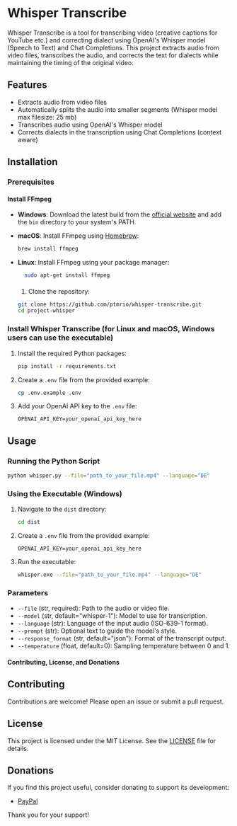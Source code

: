 # Whisper Transcribe

Whisper Transcribe is a tool for transcribing video (creative captions for YouTube etc.) and correcting dialect using OpenAI's Whisper model (Speech to Text) and Chat Completions. This project extracts audio from video files, transcribes the audio, and corrects the text for dialects while maintaining the timing of the original video.

## Features

- Extracts audio from video files
- Automatically splits the audio into smaller segments (Whisper model max filesize: 25 mb)
- Transcribes audio using OpenAI's Whisper model
- Corrects dialects in the transcription using Chat Completions (context aware)

## Installation

### Prerequisites

#### Install FFmpeg

- **Windows**: Download the latest build from the [official website](https://ffmpeg.org/download.html) and add the `bin` directory to your system's PATH.

- **macOS**: Install FFmpeg using [Homebrew](https://brew.sh/):

  ```bash
  brew install ffmpeg
  ```

- **Linux**: Install FFmpeg using your package manager:

  ```bash
    sudo apt-get install ffmpeg
  ```

  ####

  1. Clone the repository:

  ```bash
  git clone https://github.com/ptmrio/whisper-transcribe.git
  cd project-whisper
  ```

### Install Whisper Transcribe (for Linux and macOS, Windows users can use the executable)

1. Install the required Python packages:

   ```bash
   pip install -r requirements.txt
   ```

2. Create a `.env` file from the provided example:

   ```bash
   cp .env.example .env
   ```

3. Add your OpenAI API key to the `.env` file:

   ```plaintext
   OPENAI_API_KEY=your_openai_api_key_here
   ```

## Usage

### Running the Python Script

```bash
python whisper.py --file="path_to_your_file.mp4" --language="DE"
```

### Using the Executable (Windows)

1. Navigate to the `dist` directory:

   ```bash
   cd dist
   ```

2. Create a `.env` file from the provided example:

   ```plaintext
   OPENAI_API_KEY=your_openai_api_key_here
   ```

3. Run the executable:

   ```bash
   whisper.exe --file="path_to_your_file.mp4" --language="DE"
   ```

### Parameters

- `--file` (str, required): Path to the audio or video file.
- `--model` (str, default="whisper-1"): Model to use for transcription.
- `--language` (str): Language of the input audio (ISO-639-1 format).
- `--prompt` (str): Optional text to guide the model's style.
- `--response_format` (str, default="json"): Format of the transcript output.
- `--temperature` (float, default=0): Sampling temperature between 0 and 1.

#### Contributing, License, and Donations

## Contributing

Contributions are welcome! Please open an issue or submit a pull request.

## License

This project is licensed under the MIT License. See the [LICENSE](https://github.com/ptmrio/whisper-transcribe/blob/main/LICENSE) file for details.

## Donations

If you find this project useful, consider donating to support its development:

- [PayPal](paypal.me/Petermeir)

Thank you for your support!
